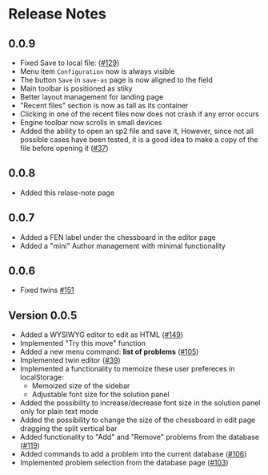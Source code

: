 # Release Notes

## 0.0.9

- Fixed Save to local file: ([#129](https://github.com/dardino/scacchi-painter/issues/129))
- Menu item `Configuration` now is always visible
- The button `Save` in `save-as` page is now aligned to the field
- Main toolbar is positioned as stiky
- Better layout management for landing page
- "Recent files" section is now as tall as its container
- Clicking in one of the recent files now does not crash if any error occurs
- Engine toolbar now scrolls in small devices
- Added the ability to open an sp2 file and save it, However, since not all possible cases have been tested, it is a good idea to make a copy of the file before opening it ([#37](https://github.com/dardino/scacchi-painter/issues/37))

## 0.0.8

- Added this relase-note page

## 0.0.7

- Added a FEN label under the chessboard in the editor page
- Added a "mini" Author management with minimal functionality

## 0.0.6

- Fixed twins [#151](https://github.com/dardino/scacchi-painter/issues/151)

## Version 0.0.5

- Added a WYSIWYG editor to edit as HTML ([#149](https://github.com/username/repo/issues/149))
- Implemented "Try this move" function
- Added a new menu command: **list of problems** ([#105](https://github.com/username/repo/issues/105))
- Implemented twin editor ([#39](https://github.com/username/repo/issues/39))
- Implemented a functionality to memoize these user prefereces in localStorage:
  - Memoized size of the sidebar
  - Adjustable font size for the solution panel
- Added the possibility to increase/decrease font size in the solution panel only for plain text mode
- Added the possibility to change the size of the chessboard in edit page dragging the split vertical bar
- Added functionality to "Add" and "Remove" problems from the database ([#119](https://github.com/username/repo/issues/119))
- Added commands to add a problem into the current database ([#106](https://github.com/username/repo/issues/106))
- Implemented problem selection from the database page ([#103](https://github.com/username/repo/issues/103))
